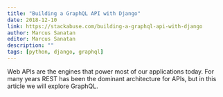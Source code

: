 ```yaml
---
title: "Building a GraphQL API with Django"
date: 2018-12-10
link: https://stackabuse.com/building-a-graphql-api-with-django
author: Marcus Sanatan
editor: Marcus Sanatan
description: ""
tags: [python, django, graphql]
---
```


Web APIs are the engines that power most of our applications today. For many years REST has been the dominant architecture for APIs, but in this article we will explore GraphQL.
